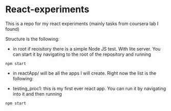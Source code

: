 # React-experiments
This is a repo for my react experiments (mainly tasks from coursera lab I found)

Structure is the following:
- in root if reoisitory there is a simple Node JS test. With lite server. You can start it by navigating to the root of the repository and running

```
npm start
```

- in reactApp/ will be all the apps I will create. Right now the list is the following:
* testing_proc1: this is my first ever react app. You can run it by navigating into it and then running

```
npm start
```